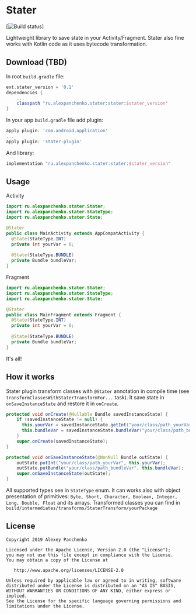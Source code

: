 Stater
=======
[![Build status](https://travis-ci.org/AlexeyPanchenko/stater.svg?branch=master)]

Lightweight library to save state in your Activity/Fragment.
Stater also fine works with Kotlin code as it uses bytecode transformation.

Download (TBD)
--------
In root `build.gradle` file:
```groovy
ext.stater_version = '0.1'
dependencies {
    ...
    classpath "ru.alexpanchenko.stater:stater:$stater_version"
}
```
In your app `build.gradle` file add plugin:
```groovy
apply plugin: 'com.android.application'
...
apply plugin: 'stater-plugin'
```
And library:
```groovy
implementation "ru.alexpanchenko.stater:stater:$stater_version"
```

Usage
--------
Activity
```java
import ru.alexpanchenko.stater.Stater;
import ru.alexpanchenko.stater.StateType;
import ru.alexpanchenko.stater.State;

@Stater
public class MainActivity extends AppCompatActivity {
  @State(StateType.INT)
  private int yourVar = 0;
  
  @State(StateType.BUNDLE)
  private Bundle bundleVar;
}
```
Fragment
```java
import ru.alexpanchenko.stater.Stater;
import ru.alexpanchenko.stater.StateType;
import ru.alexpanchenko.stater.State;

@Stater
public class MainFragment extends Fragment {
  @State(StateType.INT)
  private int yourVar = 0;
  
  @State(StateType.BUNDLE)
  private Bundle bundleVar;
}
```
It's all!

How it works
--------
Stater plugin transform classes with `@Stater` annotation in compile time (see `transformClassesWithStaterTransformFor...` task).
It save state in `onSaveInstanceState` and restore it in `onCreate`.
```java
protected void onCreate(@Nullable Bundle savedInstanceState) {
    if (savedInstanceState != null) {
      this.yourVar = savedInstanceState.getInt("your/class/path_yourVar");
      this.bundleVar = savedInstanceState.bundleVar("your/class/path_bundleVar");
    }
    super.onCreate(savedInstanceState);
}

protected void onSaveInstanceState(@NonNull Bundle outState) {
    outState.putInt("your/class/path_yourVar", this.yourVar);
    outState.putBundle("your/class/path_bundleVar", this.bundleVar);
    super.onSaveInstanceState(outState);
}
```
All supported types see in `StateType` enum. It can works also with object presentation of primitives:
`Byte, Short, Character, Boolean, Integer, Long, Double, Float` and its arrays.
Transformed classes you can find in `build/intermediates/transforms/StaterTransform/yourPackage`

License
-------

    Copyright 2019 Alexey Panchenko

    Licensed under the Apache License, Version 2.0 (the "License");
    you may not use this file except in compliance with the License.
    You may obtain a copy of the License at

       http://www.apache.org/licenses/LICENSE-2.0

    Unless required by applicable law or agreed to in writing, software
    distributed under the License is distributed on an "AS IS" BASIS,
    WITHOUT WARRANTIES OR CONDITIONS OF ANY KIND, either express or implied.
    See the License for the specific language governing permissions and
    limitations under the License.